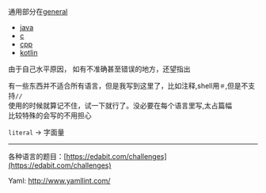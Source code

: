 通用部分在[general](./general/general-index.md)  

- [java](./java/java-index.md)
- [c](./c/c-index.md)
- [cpp](./cpp/cpp-index.md)
- [kotlin](./kotlin/kotlin-index.md)


由于自己水平原因， 如有不准确甚至错误的地方，还望指出  

有一些东西并不适合所有语言，但是我写到这里了，比如注释,shell用`＃`,但是不支持`//`   
使用的时候就算记不住，试一下就行了。没必要在每个语言里写,太占篇幅  
比较特殊的会写的不用担心  



`literal` -> 字面量



---



各种语言的题目：[https://edabit.com/challenges](https://edabit.com/challenges)

Yaml: http://www.yamllint.com/